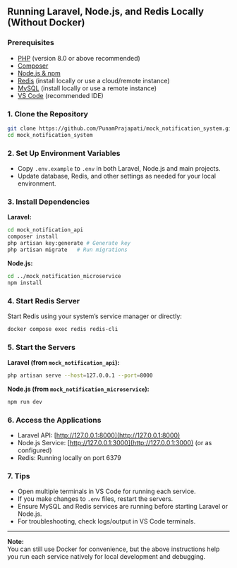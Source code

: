 ## Running Laravel, Node.js, and Redis Locally (Without Docker)

### Prerequisites

- [PHP](https://www.php.net/) (version 8.0 or above recommended)
- [Composer](https://getcomposer.org/)
- [Node.js & npm](https://nodejs.org/)
- [Redis](https://redis.io/) (install locally or use a cloud/remote instance)
- [MySQL](https://www.mysql.com/) (install locally or use a remote instance)
- [VS Code](https://code.visualstudio.com/) (recommended IDE)

### 1. Clone the Repository

```sh
git clone https://github.com/PunamPrajapati/mock_notification_system.git
cd mock_notification_system
```

### 2. Set Up Environment Variables

- Copy `.env.example` to `.env` in both Laravel, Node.js and main projects.
- Update database, Redis, and other settings as needed for your local environment.

### 3. Install Dependencies

**Laravel:**
```sh
cd mock_notification_api
composer install
php artisan key:generate # Generate key
php artisan migrate   # Run migrations
```

**Node.js:**
```sh
cd ../mock_notification_microservice
npm install
```

### 4. Start Redis Server

Start Redis using your system’s service manager or directly:
```sh
docker compose exec redis redis-cli
```

### 5. Start the Servers

**Laravel (from `mock_notification_api`):**
```sh
php artisan serve --host=127.0.0.1 --port=8000
```

**Node.js (from `mock_notification_microservice`):**
```sh
npm run dev
```

### 6. Access the Applications

- Laravel API: [http://127.0.0.1:8000](http://127.0.0.1:8000)
- Node.js Service: [http://127.0.0.1:3000](http://127.0.0.1:3000) (or as configured)
- Redis: Running locally on port 6379

### 7. Tips

- Open multiple terminals in VS Code for running each service.
- If you make changes to `.env` files, restart the servers.
- Ensure MySQL and Redis services are running before starting Laravel or Node.js.
- For troubleshooting, check logs/output in VS Code terminals.

---

**Note:**  
You can still use Docker for convenience, but the above instructions help you run each service natively for local development and debugging.